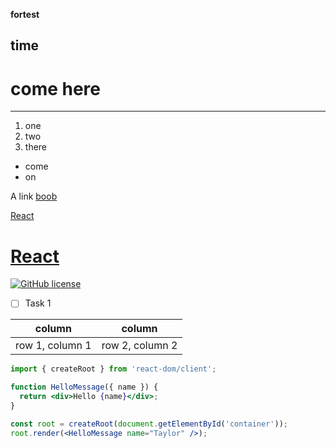 **fortest**

## time

# come here

---

1. one 
2. two
3. there

- come
- on 

A link [boob](https://github.com/Mahdi-ch0/github-basics.git)



[React](https://react.dev/)

# [React](https://react.dev/) 

[![GitHub license](https://img.shields.io/badge/license-MIT-blue.svg)](https://github.com/facebook/react/blob/main/LICENSE)



- [ ] Task 1

| column | column |
|----------------|--------|
|row 1, column 1 | row 2, column 2 | row 3, column 3 |

```jsx
import { createRoot } from 'react-dom/client';

function HelloMessage({ name }) {
  return <div>Hello {name}</div>;
}

const root = createRoot(document.getElementById('container'));
root.render(<HelloMessage name="Taylor" />); 
```



